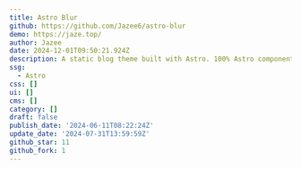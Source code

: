 ```yaml
---
title: Astro Blur
github: https://github.com/Jazee6/astro-blur
demo: https://jaze.top/
author: Jazee
date: 2024-12-01T09:50:21.924Z
description: A static blog theme built with Astro. 100% Astro components.
ssg:
  - Astro
css: []
ui: []
cms: []
category: []
draft: false
publish_date: '2024-06-11T08:22:24Z'
update_date: '2024-07-31T13:59:59Z'
github_star: 11
github_fork: 1
---
```

